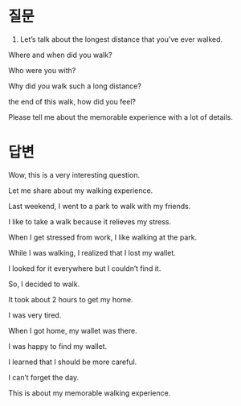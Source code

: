 # 질문

1. Let’s talk about the longest distance that you’ve ever walked.

Where and when did you walk?

Who were you with?

Why did you walk such a long distance?

the end of this walk, how did you feel?

Please tell me about the memorable experience with a lot of details.



# 답변

Wow, this is a very interesting question.

Let me share about my walking experience.

Last weekend, I went to a park to walk with my friends.

I like to take a walk because it relieves my stress.

When I get stressed from work, I like walking at the park.

While I was walking, I realized that I lost my wallet.

I looked for it everywhere but I couldn’t find it.

So, I decided to walk.

It took about 2 hours to get my home.

I was very tired.

When I got home, my wallet was there.

I was happy to find my wallet.

I learned that I should be more careful.

I can’t forget the day.

This is about my memorable walking experience.
